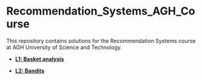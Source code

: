 # Recommendation_Systems_AGH_Course

This repository contains solutions for the Recommendation Systems course at AGH University of Science and Technology.

- [**L1: Basket analysis**](./L1-Basket_analysis/)

- [**L2: Bandits**](./L2-Bandits/)
